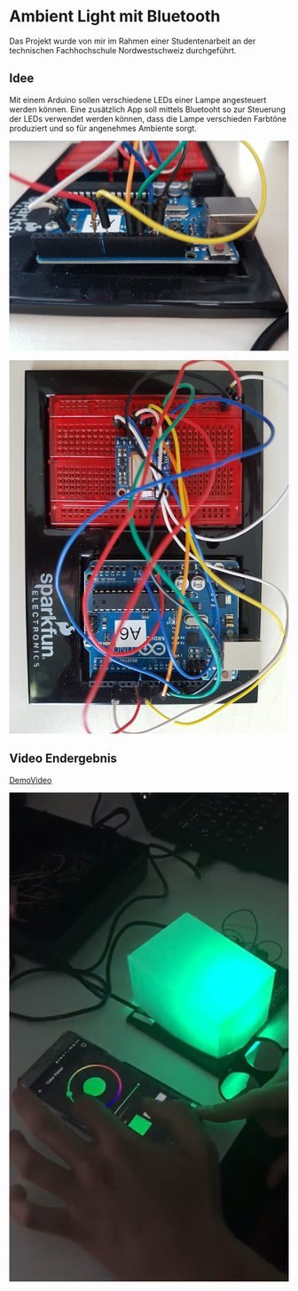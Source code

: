 # Ambient Light mit Bluetooth

Das Projekt wurde von mir im Rahmen einer Studentenarbeit an der technischen Fachhochschule Nordwestschweiz durchgeführt.

## Idee
Mit einem Arduino sollen verschiedene LEDs einer Lampe angesteuert werden können. Eine zusätzlich App soll mittels Bluetooht so zur Steuerung der LEDs verwendet werden können, dass die Lampe verschieden Farbtöne produziert und so für angenehmes Ambiente sorgt. 

![ArduionVideo](./Arduino1.jpg)

![ArduionVideo](./Arduino2.jpg)

## Video Endergebnis
[DemoVideo](https://youtu.be/ljIRN8pycBI) </br>

[![ArduionVideo](./ArduinoVideo.jpg)](https://youtu.be/ljIRN8pycBI)




